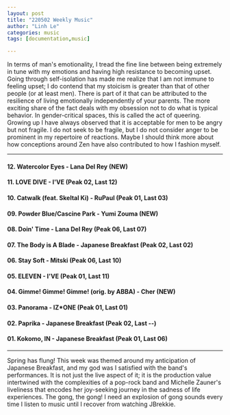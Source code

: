 ```yaml
---
layout: post
title: "220502 Weekly Music"
author: "Linh Le"
categories: music
tags: [documentation,music]

---
```


In terms of man's emotionality, I tread the fine line between being extremely in tune with my emotions and having high resistance to becoming upset. Going through self-isolation has made me realize that I am not immune to feeling upset; I do contend that my stoicism is greater than that of other people (or at least men). There is part of it that can be attributed to the resilience of living emotionally independently of your parents. The more exciting share of the fact deals with my obsession not to do what is typical behavior. In gender-critical spaces, this is called the act of queering. Growing up I have always observed that it is acceptable for men to be angry but not fragile. I do not seek to be fragile, but I do not consider anger to be prominent in my repertoire of reactions. Maybe I should think more about how conceptions around Zen have also contributed to how I fashion myself.
<hr>
<h4>12. Watercolor Eyes - Lana Del Rey              (NEW)</h4>
<h4>11. LOVE DIVE - I'VE                            (Peak 02, Last 12)</h4>
<h4>10. Catwalk (feat. Skeltal Ki) - RuPaul         (Peak 01, Last 03)</h4>
<h4>09. Powder Blue/Cascine Park - Yumi Zouma       (NEW)</h4>
<h4>08. Doin' Time - Lana Del Rey                   (Peak 06, Last 07)</h4>
<h4>07. The Body is A Blade - Japanese Breakfast    (Peak 02, Last 02)</h4>
<h4>06. Stay Soft - Mitski                          (Peak 06, Last 10)</h4>
<h4>05. ELEVEN - I'VE                               (Peak 01, Last 11)</h4>
<h4>04. Gimme! Gimme! Gimme! (orig. by ABBA) - Cher (NEW)</h4>
<h4>03. Panorama - IZ*ONE                           (Peak 01, Last 01)</h4>
<h4>02. Paprika - Japanese Breakfast                (Peak 02, Last --)</h4>
<h4>01. Kokomo, IN - Japanese Breakfast             (Peak 01, Last 06)</h4>
<hr>
Spring has flung! This week was themed around my anticipation of Japanese Breakfast, and my god was I satisfied with the band's performances. It is not just the live aspect of it; it is the production value intertwined with the complexities of a pop-rock band and Michelle Zauner's liveliness that encodes her joy-seeking journey in the sadness of life experiences. The gong, the gong! I need an explosion of gong sounds every time I listen to music until I recover from watching JBrekkie.